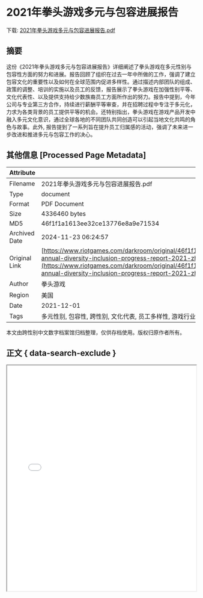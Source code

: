 # 2021年拳头游戏多元与包容进展报告

<!-- tcd_download_link -->
下载: <a href="2021年拳头游戏多元与包容进展报告.pdf" download>2021年拳头游戏多元与包容进展报告.pdf</a>
<!-- tcd_download_link_end -->

## 摘要

<!-- tcd_abstract -->
这份《2021年拳头游戏多元与包容进展报告》详细阐述了拳头游戏在多元性别与包容性方面的努力和进展。报告回顾了组织在过去一年中所做的工作，强调了建立包容文化的重要性以及如何在全球范围内促进多样性。通过描述内部团队的组成、政策的调整、培训的实施以及员工的反馈，报告展示了拳头游戏在加强性别平等、文化代表性、以及提供支持给少数族裔员工方面所作出的努力。报告中提到，今年公司与专业第三方合作，持续进行薪酬平等审查，并在招聘过程中专注于多元化，力求为各类背景的员工提供平等的机会。还特别指出，拳头游戏在游戏产品开发中融入多元文化意识，通过全球各地的不同团队共同创造可以引起当地文化共鸣的角色与故事。此外, 报告提到了一系列旨在提升员工归属感的活动，强调了未来进一步改进和推进多元与包容工作的决心。

<!-- tcd_abstract_end -->

## 其他信息 [Processed Page Metadata]

| Attribute       | Value                                  |
|-----------------|----------------------------------------|
| Filename        | 2021年拳头游戏多元与包容进展报告.pdf                             |
| Type            | document                                 |
| Format          | PDF Document                               |
| Size            | 4336460 bytes                           |
| MD5             | 46f1f1a1613ee32ce13776e8a9e71534                                  |
| Archived Date   | 2024-11-23 06:24:57                             |
| Original Link   | [https://www.riotgames.com/darkroom/original/46f1f1a1613ee32ce13776e8a9e71534:82f359eebc231eeec493a45221b41cf6/riotgames-annual-diversity-inclusion-progress-report-2021-zh-cn.pdf](https://www.riotgames.com/darkroom/original/46f1f1a1613ee32ce13776e8a9e71534:82f359eebc231eeec493a45221b41cf6/riotgames-annual-diversity-inclusion-progress-report-2021-zh-cn.pdf)                         |
| Author          | 拳头游戏                               |
| Region          | 美国                               |
| Date            | 2021-12-01                                 |
| Tags            | 多元性别, 包容性, 跨性别, 文化代表, 员工多样性, 游戏行业, 社会责任, 女性员工, 少数族裔                                 |

本文由跨性别中文数字档案馆归档整理，仅供存档使用。版权归原作者所有。


## 正文 { data-search-exclude }

<!-- tcd_main_text -->
<iframe src="../2021年拳头游戏多元与包容进展报告.pdf" width="100%" height="600px">
    <p>无法显示PDF，请下载查看。</p>
</iframe>
<!-- tcd_main_text_end -->

